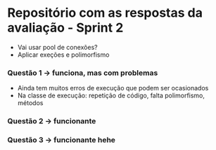 # Repositório com as respostas da avaliação - Sprint 2

- Vai usar pool de conexões?
- Aplicar exeções e polimorfismo

### Questão 1 -> funciona, mas com problemas
- Ainda tem muitos erros de execução que podem ser ocasionados
- Na classe de execução: repetição de código, falta polimorfismo, métodos

### Questão 2 -> funcionante

### Questão 3 -> funcionante hehe
